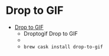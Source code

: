 # Drop to GIF
- [Drop to GIF](https://mortenjust.github.io/droptogif/)
  -  Droptogif Drop to GIF
  - 
  - `brew cask install drop-to-gif`
